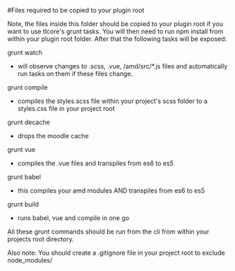 #Files required to be copied to your plugin root

Note, the files inside this folder should be copied to your plugin root if you want to use tlcore's grunt tasks.
You will then need to run npm install from within your plugin root folder.
After that the following tasks will be exposed:

grunt watch
- will observe changes to .scss, .vue, /amd/src/*.js files and automatically run tasks on them if these files change.

grunt compile
- compiles the styles.scss file within your project's scss folder to a styles.css file in your project root

grunt decache
- drops the moodle cache

grunt vue
- compiles the .vue files and transpiles from es6 to es5

grunt babel
- this compiles your amd modules AND transpiles from es6 to es5

grunt build
- runs babel, vue and compile in one go

All these grunt commands should be run from the cli from within your projects root directory.

Also note: You should create a .gitignore file in your project root to exclude node_modules/
